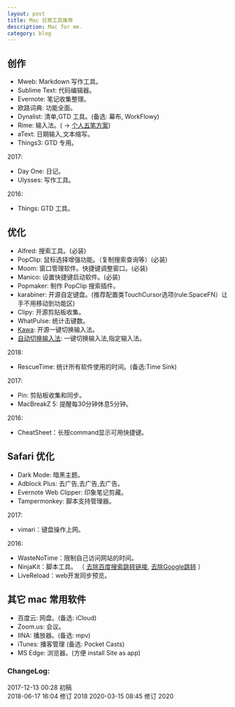 ```yaml
---
layout: post
title: Mac 日常工具推荐
description: Mac for me.
category: blog
---
```



## 创作
* Mweb: Markdown 写作工具。
* Sublime Text: 代码编辑器。
* Evernote: 笔记收集整理。
* 欧路词典: 功能全面。
* Dynalist: 清单,GTD 工具。(备选: 幕布, WorkFlowy)
* Rime: 输入法。( → [个人五笔方案](https://github.com/linfeng365/linfeng365.99wubi/))
* aText: 日期输入,文本缩写。
* Things3: GTD 专用。


2017:

* Day One: 日记。
* Ulysses: 写作工具。

2016:

* Things: GTD 工具。 

## 优化

* Alfred: 搜索工具。(必装)
* PopClip: 鼠标选择增强功能。（复制搜索查询等）(必装)
* Moom: 窗口管理软件。快捷键调整窗口。(必装)
* Manico: 设置快捷键启动软件。(必装)
* Popmaker: 制作 PopClip 搜索插件。
* karabiner: 开源自定键盘。(推荐配置类TouchCursor选项(rule:SpaceFN）让手不用移动到功能区)
* Clipy: 开源剪贴板收集。
* WhatPulse: 统计击键数。
* [Kawa](https://github.com/utatti/kawa): 开源一键切换输入法。
* [自动切换输入法](https://apps.apple.com/cn/app/%E8%87%AA%E5%8A%A8%E5%88%87%E6%8D%A2%E8%BE%93%E5%85%A5%E6%B3%95/id1470350547?l=en&mt=12): 一键切换输入法,指定输入法。


2018:

* RescueTime: 统计所有软件使用的时间。(备选:Time Sink)

2017:

* Pin: 剪贴板收集和同步。
* MacBreakZ 5: 提醒每30分钟休息5分钟。

2016:

* CheatSheet：长按command显示可用快捷键。


## Safari 优化

* Dark Mode: 暗黑主题。
* Adblock Plus: 去广告,去广告,去广告。
* Evernote Web Clipper: 印象笔记剪藏。
* Tampermonkey: 脚本支持管理器。

2017:

* vimari：键盘操作上网。

2016:  

* WasteNoTime：限制自己访问网站的时间。
* NinjaKit：脚本工具。
（ [去除百度搜索跳转链接](https://greasyfork.org/zh-CN/scripts/11915-remove-the-jump-link-in-baidu/),
[去除Google跳转](https://greasyfork.org/zh-CN/scripts/14150-google-%E7%BB%95%E8%BF%87%E6%90%9C%E7%B4%A2%E7%BB%93%E6%9E%9C%E7%BD%91%E9%A1%B5%E9%93%BE%E6%8E%A5%E9%87%8D%E5%AE%9A%E5%90%91
) ）
*  LiveReload：web开发同步预览。

## 其它 mac 常用软件

* 百度云: 网盘。(备选: iCloud)
* Zoom.us: 会议。
* IINA: 播放器。(备选: mpv)
* iTunes: 播客管理 (备选: Pocket Casts)
* MS Edge: 浏览器。(方便 install Site as app)


### ChangeLog:  
2017-12-13 00:28 初稿  
2018-06-17 16:04 修订 2018 
2020-03-15 08:45 修订 2020

